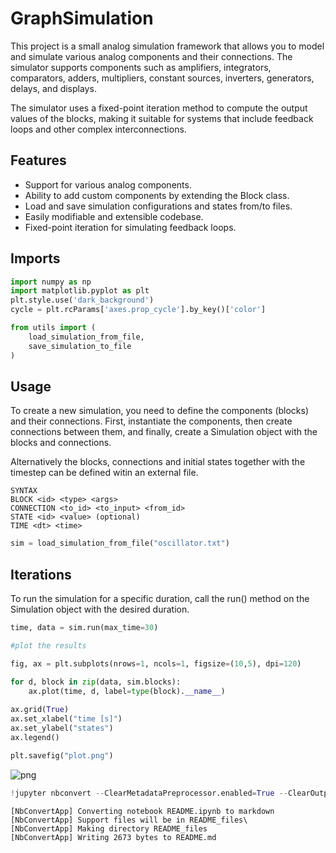 # GraphSimulation

This project is a small analog simulation framework that allows you to model and simulate various analog components and their connections. The simulator supports components such as amplifiers, integrators, comparators, adders, multipliers, constant sources, inverters, generators, delays, and displays.

The simulator uses a fixed-point iteration method to compute the output values of the blocks, making it suitable for systems that include feedback loops and other complex interconnections.


## Features
- Support for various analog components.
- Ability to add custom components by extending the Block class.
- Load and save simulation configurations and states from/to files.
- Easily modifiable and extensible codebase.
- Fixed-point iteration for simulating feedback loops.

## Imports


```python
import numpy as np
import matplotlib.pyplot as plt
plt.style.use('dark_background')
cycle = plt.rcParams['axes.prop_cycle'].by_key()['color']

from utils import (
    load_simulation_from_file,
    save_simulation_to_file
)
```

## Usage 
To create a new simulation, you need to define the components (blocks) and their connections. First, instantiate the components, then create connections between them, and finally, create a Simulation object with the blocks and connections. 

Alternatively the blocks, connections and initial states together with the timestep can be defined witin an external file.

    SYNTAX
    BLOCK <id> <type> <args>
    CONNECTION <to_id> <to_input> <from_id>
    STATE <id> <value> (optional)
    TIME <dt> <time>
    


```python
sim = load_simulation_from_file("oscillator.txt")
```

## Iterations

To run the simulation for a specific duration, call the run() method on the Simulation object with the desired duration.


```python
time, data = sim.run(max_time=30)
```


```python
#plot the results

fig, ax = plt.subplots(nrows=1, ncols=1, figsize=(10,5), dpi=120)

for d, block in zip(data, sim.blocks):
    ax.plot(time, d, label=type(block).__name__)
    
ax.grid(True)
ax.set_xlabel("time [s]")
ax.set_ylabel("states")
ax.legend()

plt.savefig("plot.png")
```


    
![png](README_files/README_7_0.png)
    



```python
!jupyter nbconvert --ClearMetadataPreprocessor.enabled=True --ClearOutput.enabled=True --to markdown README.ipynb
```

    [NbConvertApp] Converting notebook README.ipynb to markdown
    [NbConvertApp] Support files will be in README_files\
    [NbConvertApp] Making directory README_files
    [NbConvertApp] Writing 2673 bytes to README.md
    
